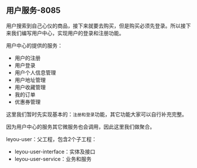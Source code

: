 ## 用户服务-8085

用户搜索到自己心仪的商品，接下来就要去购买，但是购买必须先登录。所以接下来我们编写用户中心，实现用户的登录和注册功能。

用户中心的提供的服务：

- 用户的注册
- 用户登录
- 用户个人信息管理
- 用户地址管理
- 用户收藏管理
- 我的订单
- 优惠券管理

这里我们暂时先实现基本的：`注册和登录`功能，其它功能大家可以自行补充完整。

因为用户中心的服务其它微服务也会调用，因此这里我们做聚合。

leyou-user：父工程，包含2个子工程：

- leyou-user-interface：实体及接口
- leyou-user-service：业务和服务





